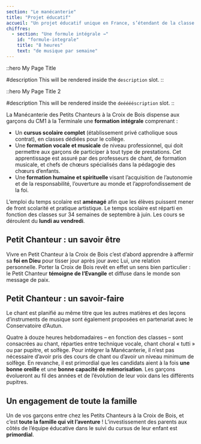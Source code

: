 ```yaml
---
section: "Le manécanterie"
title: "Projet éducatif"
accueil: "Un projet éducatif unique en France, s’étendant de la classe de CM1 jusqu’à la Terminale, et visant à offrir une continuité pédagogique inédite ainsi qu’une cohérence éducative exemplaire pour tous les élèves."
chiffres:
  - section: "Une formule intégrale →"
    id: "formule-integrale"
    title: "8 heures"
    text: "de musique par semaine"
---
```


::hero
My Page Title

#description
This will be rendered inside the `description` slot.
::

::hero
My Page Title 2

#description
This will be rendered inside the `deééééscription` slot.
::

La Manécanterie des&nbsp;Petits Chanteurs à la Croix de Bois dispense aux garçons du CM1 à la Terminale&nbsp;une <strong>formation intégrale</strong>&nbsp;comprenant :

- Un <strong>cursus scolaire complet</strong>&nbsp;(établissement privé catholique sous contrat), en classes dédiées pour le collège.&nbsp;
- Une <strong>formation vocale et musicale</strong> de niveau professionnel, qui doit permettre aux garçons de participer à tout type de prestations. Cet apprentissage est assuré par des professeurs de chant, de formation musicale, et chefs de chœurs spécialisés dans la pédagogie des chœurs d’enfants.
- Une<strong> formation humaine et spirituelle&nbsp;</strong>visant l’acquisition de l’autonomie et de la responsabilité, l’ouverture au monde et l’approfondissement de la foi.

L’emploi du temps scolaire est <strong>aménagé</strong> afin que les élèves puissent mener de front scolarité et pratique artistique. Le temps scolaire est réparti en fonction des classes sur 34 semaines de septembre à juin. Les cours se déroulent du <strong>lundi au vendredi</strong>.

## Petit Chanteur : un savoir être

Vivre en Petit Chanteur à la Croix de Bois&nbsp;c’est d’abord apprendre à affermir sa <strong>foi en Dieu</strong> pour tisser jour après jour avec Lui, une relation personnelle.&nbsp;Porter la Croix de Bois revêt en effet un sens bien particulier : le Petit Chanteur <strong>témoigne de l’Evangile</strong> et diffuse dans le monde son message de paix.&nbsp;

## Petit Chanteur : un savoir-faire

Le chant est planifié au même titre que les autres matières et des leçons d’instruments de musique sont également proposées en partenariat avec le Conservatoire d’Autun.

Quatre à douze heures hebdomadaires</strong> – en fonction des classes – sont consacrées au chant, réparties entre technique vocale, chant choral « tutti » ou par pupitre, et solfège.&nbsp;Pour intégrer la Manécanterie, il n’est pas nécessaire d’avoir pris des cours de chant ou d’avoir un niveau minimum de solfège. En revanche, il est primordial que les candidats aient à la fois <strong>une bonne oreille</strong> et une <strong>bonne capacité de mémorisation</strong>. Les garçons évolueront au fil des années et de l’évolution de leur voix dans les différents pupitres.

## Un engagement de toute la famille

Un de vos garçons entre chez les Petits Chanteurs à la Croix de Bois, et c’est<strong> toute la famille qui vit l’aventure</strong> ! L’investissement des parents aux côtés de l’équipe éducative dans le suivi du cursus de leur enfant est <strong>primordial</strong>.
